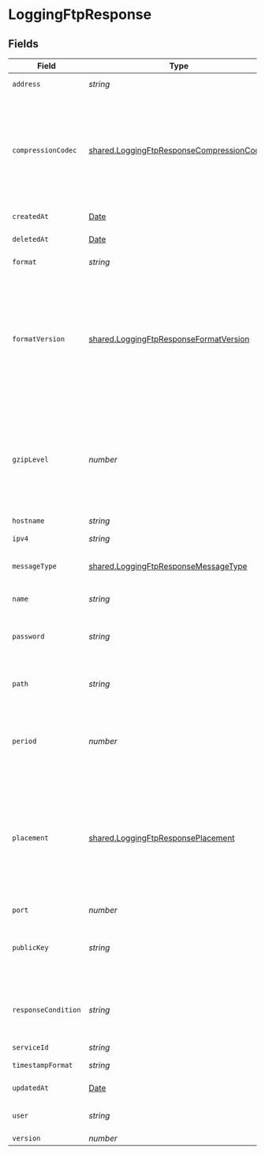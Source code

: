 # LoggingFtpResponse


## Fields

| Field                                                                                                                                                                                                                      | Type                                                                                                                                                                                                                       | Required                                                                                                                                                                                                                   | Description                                                                                                                                                                                                                | Example                                                                                                                                                                                                                    |
| -------------------------------------------------------------------------------------------------------------------------------------------------------------------------------------------------------------------------- | -------------------------------------------------------------------------------------------------------------------------------------------------------------------------------------------------------------------------- | -------------------------------------------------------------------------------------------------------------------------------------------------------------------------------------------------------------------------- | -------------------------------------------------------------------------------------------------------------------------------------------------------------------------------------------------------------------------- | -------------------------------------------------------------------------------------------------------------------------------------------------------------------------------------------------------------------------- |
| `address`                                                                                                                                                                                                                  | *string*                                                                                                                                                                                                                   | :heavy_minus_sign:                                                                                                                                                                                                         | An hostname or IPv4 address.                                                                                                                                                                                               |                                                                                                                                                                                                                            |
| `compressionCodec`                                                                                                                                                                                                         | [shared.LoggingFtpResponseCompressionCodec](../../models/shared/loggingftpresponsecompressioncodec.md)                                                                                                                     | :heavy_minus_sign:                                                                                                                                                                                                         | The codec used for compressing your logs. Valid values are `zstd`, `snappy`, and `gzip`. Specifying both `compression_codec` and `gzip_level` in the same API request will result in an error.                             |                                                                                                                                                                                                                            |
| `createdAt`                                                                                                                                                                                                                | [Date](https://developer.mozilla.org/en-US/docs/Web/JavaScript/Reference/Global_Objects/Date)                                                                                                                              | :heavy_minus_sign:                                                                                                                                                                                                         | Date and time in ISO 8601 format.                                                                                                                                                                                          | 2020-04-09T18:14:30Z                                                                                                                                                                                                       |
| `deletedAt`                                                                                                                                                                                                                | [Date](https://developer.mozilla.org/en-US/docs/Web/JavaScript/Reference/Global_Objects/Date)                                                                                                                              | :heavy_minus_sign:                                                                                                                                                                                                         | Date and time in ISO 8601 format.                                                                                                                                                                                          | 2020-04-09T18:14:30Z                                                                                                                                                                                                       |
| `format`                                                                                                                                                                                                                   | *string*                                                                                                                                                                                                                   | :heavy_minus_sign:                                                                                                                                                                                                         | A Fastly [log format string](https://docs.fastly.com/en/guides/custom-log-formats).                                                                                                                                        | %h %l %u %t "%r" %&gt;s %b                                                                                                                                                                                                 |
| `formatVersion`                                                                                                                                                                                                            | [shared.LoggingFtpResponseFormatVersion](../../models/shared/loggingftpresponseformatversion.md)                                                                                                                           | :heavy_minus_sign:                                                                                                                                                                                                         | The version of the custom logging format used for the configured endpoint. The logging call gets placed by default in `vcl_log` if `format_version` is set to `2` and in `vcl_deliver` if `format_version` is set to `1`.<br/> | 2                                                                                                                                                                                                                          |
| `gzipLevel`                                                                                                                                                                                                                | *number*                                                                                                                                                                                                                   | :heavy_minus_sign:                                                                                                                                                                                                         | The level of gzip encoding when sending logs (default `0`, no compression). Specifying both `compression_codec` and `gzip_level` in the same API request will result in an error.                                          | 0                                                                                                                                                                                                                          |
| `hostname`                                                                                                                                                                                                                 | *string*                                                                                                                                                                                                                   | :heavy_minus_sign:                                                                                                                                                                                                         | Hostname used.                                                                                                                                                                                                             |                                                                                                                                                                                                                            |
| `ipv4`                                                                                                                                                                                                                     | *string*                                                                                                                                                                                                                   | :heavy_minus_sign:                                                                                                                                                                                                         | IPv4 address of the host.                                                                                                                                                                                                  |                                                                                                                                                                                                                            |
| `messageType`                                                                                                                                                                                                              | [shared.LoggingFtpResponseMessageType](../../models/shared/loggingftpresponsemessagetype.md)                                                                                                                               | :heavy_minus_sign:                                                                                                                                                                                                         | How the message should be formatted.                                                                                                                                                                                       | classic                                                                                                                                                                                                                    |
| `name`                                                                                                                                                                                                                     | *string*                                                                                                                                                                                                                   | :heavy_minus_sign:                                                                                                                                                                                                         | The name for the real-time logging configuration.                                                                                                                                                                          | test-log-endpoint                                                                                                                                                                                                          |
| `password`                                                                                                                                                                                                                 | *string*                                                                                                                                                                                                                   | :heavy_minus_sign:                                                                                                                                                                                                         | The password for the server. For anonymous use an email address.                                                                                                                                                           |                                                                                                                                                                                                                            |
| `path`                                                                                                                                                                                                                     | *string*                                                                                                                                                                                                                   | :heavy_minus_sign:                                                                                                                                                                                                         | The path to upload log files to. If the path ends in `/` then it is treated as a directory.                                                                                                                                |                                                                                                                                                                                                                            |
| `period`                                                                                                                                                                                                                   | *number*                                                                                                                                                                                                                   | :heavy_minus_sign:                                                                                                                                                                                                         | How frequently log files are finalized so they can be available for reading (in seconds).                                                                                                                                  | 3600                                                                                                                                                                                                                       |
| `placement`                                                                                                                                                                                                                | [shared.LoggingFtpResponsePlacement](../../models/shared/loggingftpresponseplacement.md)                                                                                                                                   | :heavy_minus_sign:                                                                                                                                                                                                         | Where in the generated VCL the logging call should be placed. If not set, endpoints with `format_version` of 2 are placed in `vcl_log` and those with `format_version` of 1 are placed in `vcl_deliver`.<br/>              | null                                                                                                                                                                                                                       |
| `port`                                                                                                                                                                                                                     | *number*                                                                                                                                                                                                                   | :heavy_minus_sign:                                                                                                                                                                                                         | The port number.                                                                                                                                                                                                           |                                                                                                                                                                                                                            |
| `publicKey`                                                                                                                                                                                                                | *string*                                                                                                                                                                                                                   | :heavy_minus_sign:                                                                                                                                                                                                         | A PGP public key that Fastly will use to encrypt your log files before writing them to disk.                                                                                                                               | -----BEGIN PRIVATE KEY-----<br/>...<br/>-----END PRIVATE KEY-----<br/>                                                                                                                                                     |
| `responseCondition`                                                                                                                                                                                                        | *string*                                                                                                                                                                                                                   | :heavy_minus_sign:                                                                                                                                                                                                         | The name of an existing condition in the configured endpoint, or leave blank to always execute.                                                                                                                            | null                                                                                                                                                                                                                       |
| `serviceId`                                                                                                                                                                                                                | *string*                                                                                                                                                                                                                   | :heavy_minus_sign:                                                                                                                                                                                                         | N/A                                                                                                                                                                                                                        | SU1Z0isxPaozGVKXdv0eY                                                                                                                                                                                                      |
| `timestampFormat`                                                                                                                                                                                                          | *string*                                                                                                                                                                                                                   | :heavy_minus_sign:                                                                                                                                                                                                         | A timestamp format                                                                                                                                                                                                         | %Y-%m-%dT%H:%M:%S.000                                                                                                                                                                                                      |
| `updatedAt`                                                                                                                                                                                                                | [Date](https://developer.mozilla.org/en-US/docs/Web/JavaScript/Reference/Global_Objects/Date)                                                                                                                              | :heavy_minus_sign:                                                                                                                                                                                                         | Date and time in ISO 8601 format.                                                                                                                                                                                          | 2020-04-09T18:14:30Z                                                                                                                                                                                                       |
| `user`                                                                                                                                                                                                                     | *string*                                                                                                                                                                                                                   | :heavy_minus_sign:                                                                                                                                                                                                         | The username for the server. Can be anonymous.                                                                                                                                                                             |                                                                                                                                                                                                                            |
| `version`                                                                                                                                                                                                                  | *number*                                                                                                                                                                                                                   | :heavy_minus_sign:                                                                                                                                                                                                         | N/A                                                                                                                                                                                                                        | 1                                                                                                                                                                                                                          |